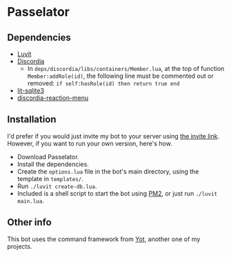 # Passelator

## Dependencies
* [Luvit](https://luvit.io/)
* [Discordia](https://github.com/SinisterRectus/Discordia/)
  * In `deps/discordia/libs/containers/Member.lua`, at the top of function `Member:addRole(id)`, the following line must be commented out or removed: `if self:hasRole(id) then return true end`
* [lit-sqlite3](https://github.com/SinisterRectus/lit-sqlite3)
* [discordia-reaction-menu](https://github.com/object-Object/discordia-reaction-menu)

## Installation
I'd prefer if you would just invite my bot to your server using [the invite link](https://discord.com/api/oauth2/authorize?client_id=772674051076128789&permissions=268594257&scope=bot). However, if you want to run your own version, here's how.
* Download Passelator.
* Install the dependencies.
* Create the `options.lua` file in the bot's main directory, using the template in `templates/`.
* Run `./luvit create-db.lua`.
* Included is a shell script to start the bot using [PM2](https://pm2.keymetrics.io/), or just run `./luvit main.lua`.

## Other info
This bot uses the command framework from [Yot](https://github.com/object-Object/Yot), another one of my projects.
